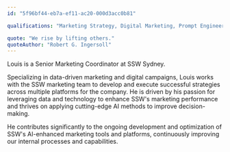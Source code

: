```yaml
---
id: "5f96bf44-eb7a-ef11-ac20-000d3acc0b81"

qualifications: "Marketing Strategy, Digital Marketing, Prompt Engineering, AI"

quote: "We rise by lifting others."
quoteAuthor: "Robert G. Ingersoll"
---
```


Louis is a Senior Marketing Coordinator at SSW Sydney.

Specializing in data-driven marketing and digital campaigns, Louis works with the SSW marketing team to develop and execute successful strategies across multiple platforms for the company. He is driven by his passion for leveraging data and technology to enhance SSW's marketing performance and thrives on applying cutting-edge AI methods to improve decision-making.

He contributes significantly to the ongoing development and optimization of SSW's AI-enhanced marketing tools and platforms, continuously improving our internal processes and capabilities.
